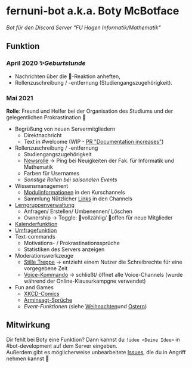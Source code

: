 # fernuni-bot a.k.a. Boty McBotface 
*Bot für den Discord Server "FU Hagen Informatik/Mathematik"*

## Funktion
### April 2020 ✨*Geburtstunde*  
* Nachrichten über die 📌-Reaktion anheften,
* Rollenzuschreibung / -entfernung (Studiengangszugehörigkeit).

### Mai 2021
**Rolle**: Freund und Helfer bei der Organisation des Studiums und der gelegentlichen Prokrastination 🤖  

* Begrüßung von neuen Servermitgliedern
  * Direktnachricht
  * Text in #welcome (WIP - [PR "Documentation increases"](https://github.com/FU-Hagen-Discord/fernuni-bot/pull/35))
* Rollenzuschreibung / -entfernung
  * Studiengangszugehörigkeit
  * [Newsrolle](https://github.com/FU-Hagen-Discord/fernuni-bot/blob/master/news_cog.py) -> Ping bei Neuigkeiten der Fak. für Informatik und Mathematik
  * Farben für Usernames
  * *Sonstige Rollen bei saisonalen Events*
* Wissensmanagement
  * [Modulinformationen](https://github.com/FU-Hagen-Discord/fernuni-bot/tree/master/module_information) in den Kurschannels
  * Sammlung Nützlicher [Links](https://github.com/FU-Hagen-Discord/fernuni-bot/blob/master/links_cog.py) in den Channels
* [Lerngruppenverwaltung](https://github.com/FU-Hagen-Discord/fernuni-bot/blob/master/learninggroups.py)
  * Anfragen/ Erstellen/ Umbenennen/ Löschen
  * Ownership -> Toggle: 🛑vollzählig/ 🌲offen für neue Mitglieder
* [Kalenderfunktion](https://github.com/FU-Hagen-Discord/fernuni-bot/blob/master/appointments_cog.py)
* [Umfragefunktion](https://github.com/FU-Hagen-Discord/fernuni-bot/blob/master/poll_cog.py)
* Text-commands
  * Motivations- / Prokrastinationssprüche
  * Statistiken des Servers anzeigen
* Moderationswerkzeuge
  * [Stille Treppe](https://github.com/FU-Hagen-Discord/fernuni-bot/blob/master/calmdown.py) -> entzieht einem Nutzer die Schreibrechte für eine vorgegebene Zeit
  * [Voice-Kommando](https://github.com/FU-Hagen-Discord/fernuni-bot/blob/master/voice_cog.py) -> schließt/ öffnet alle Voice-Channels (wurde während der Online-Klausurkampgne verwendet) 
* Fun and Games
  * [XKCD-Comics](https://github.com/FU-Hagen-Discord/fernuni-bot/blob/master/xkcd.py)
  * [Arminsagt-Sprüche](https://github.com/FU-Hagen-Discord/fernuni-bot/blob/master/armin.py)
  * *Event-Funktionen* (siehe [Weihnachten](https://github.com/FU-Hagen-Discord/fernuni-bot/blob/master/christmas_cog.py)und [Ostern](https://github.com/FU-Hagen-Discord/fernuni-bot/blob/master/easter_cog.py))

## Mitwirkung
Dir fehlt bei Boty eine Funktion? Dann kannst du `!idee <Deine Idee>` in #bot-development auf dem Server eingeben.  
Außerdem gibt es möglicherweise unbearbeitete [Issues](https://github.com/FU-Hagen-Discord/fernuni-bot/issues), die du in Angriff nehmen kannst 💪
